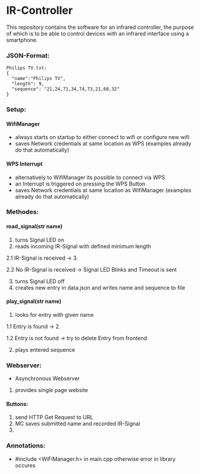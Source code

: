 # IR-Controller
This repository contains the software for an infrared controller, the purpose of which is to be able to control devices with an infrared interface using a smartphone.

### JSON-Format:
```
Philips TV.txt:
{
  "name":"Philips TV",
  "length": 9, 
  "sequence": "21,24,71,34,74,73,21,60,32"
}

```
### Setup:
#### WifiManager
- always starts on startup to either connect to wifi or configure new wifi
- saves Network credentials at same location as WPS (examples already do that automatically)

#### WPS Interrupt
- alternatively to WifiManager its possible to connect via WPS
- an Interrupt is triggered on pressing the WPS Button
- saves Network credentials at same location as WifiManager (examples already do that automatically)

### Methodes:
#### read_signal(str name)
1. turns Signal LED on
2. reads incoming IR-Signal with defined minimum length

  2.1 IR-Signal is received -> 3.
  
  2.2 No IR-Signal is received -> Signal LED Blinks and Timeout is sent
  
3. turns Signal LED off
4. creates new entry in data.json and writes name and sequence to file

#### play_signal(str name)
1. looks for entry with given name

  1.1 Entry is found -> 2.
  
  1.2 Entry is not found -> try to delete Entry from frontend
  
2. plays entered sequence

#### 

### Webserver:
- Asynchronous Webserver
1. provides single page website

#### Buttons:
1. send HTTP Get Request to URL
2. MC saves submitted name and recorded IR-Signal
3. 


### Annotations:
- #include <WiFiManager.h> in main.cpp otherwise error in library occures